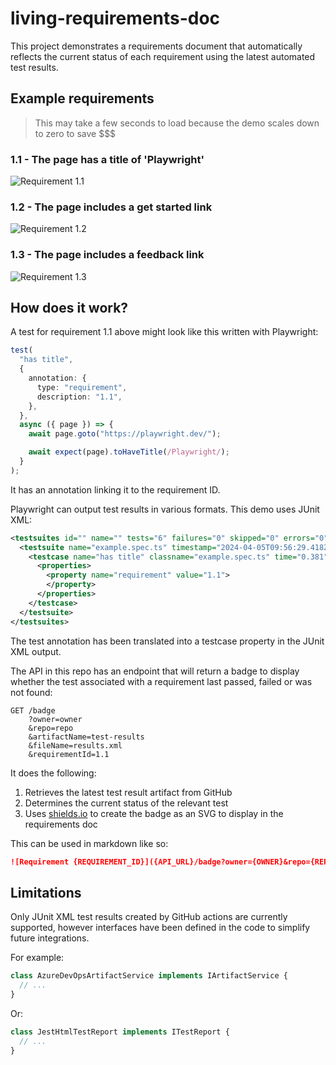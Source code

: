 # living-requirements-doc

This project demonstrates a requirements document that automatically reflects the current status of each requirement using the latest automated test results.

## Example requirements

> This may take a few seconds to load because the demo scales down to zero to save $$$

### 1.1 - The page has a title of 'Playwright'

![Requirement 1.1](https://living-requirements.ambitiousisland-f3762769.uksouth.azurecontainerapps.io/badge?owner=danielwoodhead&repo=living-requirements-doc&artifactName=test-results&fileName=results.xml&requirementId=1.1)

### 1.2 - The page includes a get started link

![Requirement 1.2](https://living-requirements.ambitiousisland-f3762769.uksouth.azurecontainerapps.io/badge?owner=danielwoodhead&repo=living-requirements-doc&artifactName=test-results&fileName=results.xml&requirementId=1.2)

### 1.3 - The page includes a feedback link

![Requirement 1.3](https://living-requirements.ambitiousisland-f3762769.uksouth.azurecontainerapps.io/badge?owner=danielwoodhead&repo=living-requirements-doc&artifactName=test-results&fileName=results.xml&requirementId=1.3)

## How does it work?

A test for requirement 1.1 above might look like this written with Playwright:

```ts
test(
  "has title",
  {
    annotation: {
      type: "requirement",
      description: "1.1",
    },
  },
  async ({ page }) => {
    await page.goto("https://playwright.dev/");

    await expect(page).toHaveTitle(/Playwright/);
  }
);
```

It has an annotation linking it to the requirement ID.

Playwright can output test results in various formats. This demo uses JUnit XML:

```xml
<testsuites id="" name="" tests="6" failures="0" skipped="0" errors="0" time="8.198390999999999">
  <testsuite name="example.spec.ts" timestamp="2024-04-05T09:56:29.418Z" hostname="chromium" tests="2" failures="0" skipped="0" time="0.842" errors="0">
    <testcase name="has title" classname="example.spec.ts" time="0.381">
      <properties>
        <property name="requirement" value="1.1">
        </property>
      </properties>
    </testcase>
  </testsuite>
</testsuites>
```

The test annotation has been translated into a testcase property in the JUnit XML output.

The API in this repo has an endpoint that will return a badge to display whether the test associated with a requirement last passed, failed or was not found:

```
GET /badge
    ?owner=owner
    &repo=repo
    &artifactName=test-results
    &fileName=results.xml
    &requirementId=1.1
```

It does the following:

1. Retrieves the latest test result artifact from GitHub
2. Determines the current status of the relevant test
3. Uses [shields.io](https://shields.io/) to create the badge as an SVG to display in the requirements doc

This can be used in markdown like so:

```md
![Requirement {REQUIREMENT_ID}]({API_URL}/badge?owner={OWNER}&repo={REPO}&artifactName={ARTIFACT_NAME}&fileName={FILE_NAME}&requirementId={REQUIREMENT_ID})
```

## Limitations

Only JUnit XML test results created by GitHub actions are currently supported, however interfaces have been defined in the code to simplify future integrations.

For example:

```ts
class AzureDevOpsArtifactService implements IArtifactService {
  // ...
}
```

Or:

```ts
class JestHtmlTestReport implements ITestReport {
  // ...
}
```
